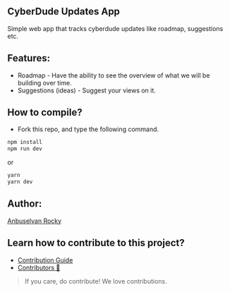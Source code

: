 ## CyberDude Updates App

Simple web app that tracks cyberdude updates like roadmap, suggestions etc.

## Features:

- Roadmap - Have the ability to see the overview of what we will be building over time.
- Suggestions (ideas) - Suggest your views on it.

## How to compile?

- Fork this repo, and type the following command.

```bash
npm install
npm run dev
```

or

```bash
yarn
yarn dev
```

## Author:

[Anbuselvan Rocky](https://fb.me/anburocky3)

## Learn how to contribute to this project?
- [Contribution Guide](./.github.CONTRIBUTING.md)
- [Contributors 💖](./CONTRIBUTORS.md)
> If you care, do contribute! We love contributions.

